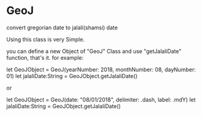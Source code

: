# GeoJ
convert gregorian date to jalali(shamsi) date

Using this class is very Simple.

you can define a new Object of "GeoJ" Class and use "getJalaliDate" function, that's it.
for example:

let GeoJObject = GeoJ(yearNumber: 2018, monthNumber: 08, dayNumber: 01)
let jalaliDate:String = GeoJObject.getJalaliDate()

or

let GeoJObject = GeoJ(date: "08/01/2018", delimiter: .dash, label: .mdY)
let jalaliDate:String = GeoJObject.getJalaliDate()

